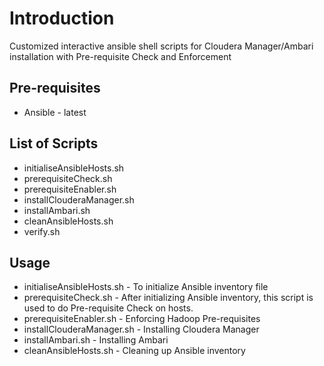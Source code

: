 # Introduction
Customized interactive ansible shell scripts for Cloudera Manager/Ambari installation with Pre-requisite Check and  Enforcement

## Pre-requisites

* Ansible - latest

## List of Scripts

* initialiseAnsibleHosts.sh 
* prerequisiteCheck.sh
* prerequisiteEnabler.sh
* installClouderaManager.sh
* installAmbari.sh
* cleanAnsibleHosts.sh
* verify.sh

## Usage 

* initialiseAnsibleHosts.sh - To initialize Ansible inventory file
* prerequisiteCheck.sh - After initializing Ansible inventory, this script is used to do Pre-requisite Check on  hosts.
* prerequisiteEnabler.sh - Enforcing Hadoop Pre-requisites
* installClouderaManager.sh - Installing Cloudera Manager
* installAmbari.sh - Installing Ambari
* cleanAnsibleHosts.sh - Cleaning up Ansible inventory
